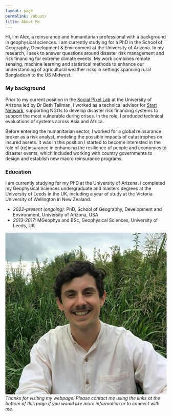 ```yaml
---
layout: page
permalink: /about/
title: About Me
---
```


Hi, I’m Alex, a reinsurance and humanitarian professional with a background in geophysical sciences. I am currently studying for a PhD in the School of Geography, Development & Environment at the University of Arizona. In my research, I seek to answer questions around disaster risk management and risk financing for extreme climate events. My work combines remote sensing, machine learning and statistical methods to enhance our understanding of agricultural weather risks in settings spanning rural Bangladesh to the US Midwest.

### My background

Prior to my current position in the [Social Pixel Lab](https://beth-tellman.github.io/) at the University of Arizona led by Dr Beth Tellman, I worked as a technical advisor for [Start Network](https://startnetwork.org/), supporting NGOs to develop disaster risk financing systems to support the most vulnerable during crises. In the role, I produced technical evaluations of systems across Asia and Africa.

Before entering the humanitarian sector, I worked for a global reinsurance broker as a risk analyst, modeling the possible impacts of catastrophes on insured assets. It was in this position I started to become interested in the role of (re)insurance in enhancing the resilience of people and economies to disaster events, which included working with country governments to design and establish new macro reinsurance programs.

### Education

I am currently studying for my PhD at the University of Arizona. I completed my Geophysical Sciences undergraduate and masters degrees at the University of Leeds in the UK, including a year of study at the Victoria University of Wellington in New Zealand.

* _2022-present (ongoing):_ PhD, School of Geography, Development and Environment, University of Arizona, USA
* _2013-2017:_ MGeophys and BSc, Geophysical Sciences, University of Leeds, UK


![photo](../images/alex.jpg "Photo")
_Thanks for visiting my webpage! Please contact me using the links at the bottom of this page if you would like more information or to connect with me._